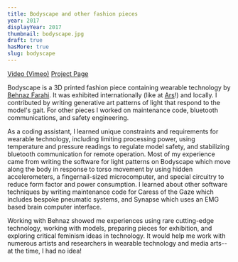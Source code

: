 ```yaml
---
title: Bodyscape and other fashion pieces
year: 2017
displayYear: 2017
thumbnail: bodyscape.jpg
draft: true
hasMore: true
slug: bodyscape
---
```

<div class="links">
    <a class="button" href="https://vimeo.com/220150348">Video (Vimeo)</a>
    <a class= "button" href="https://behnazfarahi.com/bodyscape/">Project Page</a>
</div>

Bodyscape is a 3D printed fashion piece containing wearable technology by [Behnaz Farahi](https://behnazfarahi.com/). It was exhibited internationally (like at [Ars](https://webarchive.ars.electronica.art/festival/2017/ai/en/index.html%3Fp=2218.html)!) and locally. I contributed by writing generative art patterns of light that respond to the model's gait. For other pieces I worked on maintenance code, bluetooth communications, and safety engineering.

<!--more--> 

As a coding assistant, I learned unique constraints and requirements for wearable technology, including limiting processing power, using temperature and pressure readings to regulate model safety, and stabilizing bluetooth communication for remote operation. Most of my experience came from writing the software for light patterns on Bodyscape which move along the body in response to torso movement by using hidden accelerometers, a fingernail-sized microcomputer, and special circuitry to reduce form factor and power consumption. I learned about other software techniques by writing maintenance code for Caress of the Gaze which includes bespoke pneumatic systems, and Synapse which uses an EMG based brain computer interface. 

Working with Behnaz showed me experiences using rare cutting-edge technology, working with models, preparing pieces for exhibition, and exploring critical feminism ideas in technology. It would help me work with numerous artists and researchers in wearable technology and media arts-- at the time, I had no idea!








